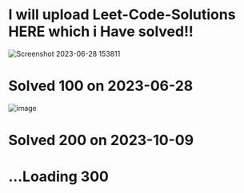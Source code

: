 # I will upload Leet-Code-Solutions HERE which i Have solved!!





![Screenshot 2023-06-28 153811](https://github.com/RohanPrasadGupta/Leet-Code-Solutions/assets/90445636/336b678f-b7d9-4128-83af-fc6965c0b56d) 
# Solved 100 on 2023-06-28

![image](https://github.com/RohanPrasadGupta/Leet-Code-Solutions/assets/90445636/e09e4f41-4699-4dc5-a662-d0fb36675226)
# Solved 200 on 2023-10-09


# ...Loading 300 
